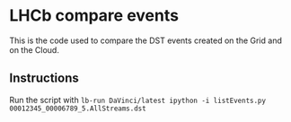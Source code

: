 # LHCb compare events

This is the code used to compare the DST events created on the Grid and on the Cloud.

## Instructions

Run the script with `lb-run DaVinci/latest ipython -i listEvents.py 00012345_00006789_5.AllStreams.dst`

